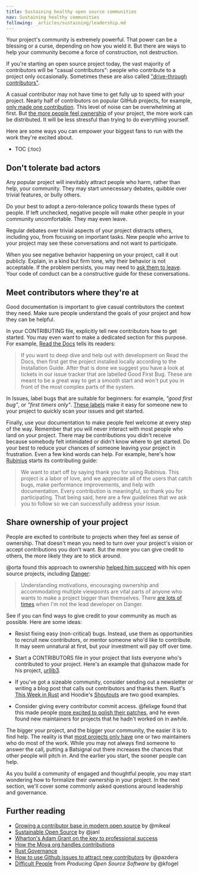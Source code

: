 ```yaml
---
title: Sustaining healthy open source communities
nav: Sustaining healthy communities
following: _articles/sustaining/leadership.md
---
```


Your project's community is extremely powerful. That power can be a blessing or a curse, depending on how you wield it. But there are ways to help your community become a force of construction, not destruction.

If you're starting an open source project today, the vast majority of contributors will be "casual contributors": people who contribute to a project only occasionally. Sometimes these are also called ["drive-through contributors"](https://lwn.net/Articles/688560/).

A casual contributor may not have time to get fully up to speed with your project. Nearly half of contributors on popular GitHub projects, for example, [only made one contribution](http://gustavopinto.org/lost+found/saner2016.pdf). This level of noise can be overwhelming at first. But [the more people feel ownership](https://medium.com/node-js-javascript/building-a-better-node-community-3f8f45b45cb5) of your project, the more work can be distributed. It will be less stressful than trying to do everything yourself.

Here are some ways you can empower your biggest fans to run with the work they're excited about.

* TOC
{:toc}

## Don't tolerate bad actors

Any popular project will inevitably attract people who harm, rather than help, your community. They may start unnecessary debates, quibble over trivial features, or bully others.

Do your best to adopt a zero-tolerance policy towards these types of people. If left unchecked, negative people will make other people in your community uncomfortable. They may even leave.

Regular debates over trivial aspects of your project distracts others, including you, from focusing on important tasks. New people who arrive to your project may see these conversations and not want to participate.

When you see negative behavior happening on your project, call it out publicly. Explain, in a kind but firm tone, why their behavior is not acceptable. If the problem persists, you may need to [ask them to leave](../../troubleshooting/conduct/). Your code of conduct can be a constructive guide for these conversations.

## Meet contributors where they're at

Good documentation is important to give casual contributors the context they need. Make sure people understand the goals of your project and how they can be helpful.

In your CONTRIBUTING file, explicitly tell new contributors how to get started. You may even want to make a dedicated section for this purpose. For example, [Read the Docs](http://docs.readthedocs.io/en/latest/contribute.html#contributing-to-development) tells its readers:

> If you want to deep dive and help out with development on Read the Docs, then first get the project installed locally according to the Installation Guide. After that is done we suggest you have a look at tickets in our issue tracker that are labelled Good First Bug. These are meant to be a great way to get a smooth start and won't put you in front of the most complex parts of the system.

In Issues, label bugs that are suitable for beginners: for example, _"good first bug"_, or _"first timers only"_. [These labels](https://github.com/librariesio/libraries.io/blob/6afea1a3354aef4672d9b3a9fc4cc308d60020c8/app/models/github_issue.rb#L8-L14) make it easy for someone new to your project to quickly scan your issues and get started.

Finally, use your documentation to make people feel welcome at every step of the way. Remember that you will never interact with most people who land on your project. There may be contributions you didn't receive because somebody felt intimidated or didn't know where to get started. Do your best to reduce your chances of someone leaving your project in frustration. Even a few kind words can help. For example, here's how [Rubinius](https://github.com/rubinius/rubinius/blob/master/CONTRIBUTING.md) starts its contributing guide:

> We want to start off by saying thank you for using Rubinius. This project is a labor of love, and we appreciate all of the users that catch bugs, make performance improvements, and help with documentation. Every contribution is meaningful, so thank you for participating. That being said, here are a few guidelines that we ask you to follow so we can successfully address your issue.

## Share ownership of your project

People are excited to contribute to projects when they feel as sense of ownership. That doesn't mean you need to turn over your project's vision or accept contributions you don't want. But the more you can give credit to others, the more likely they are to stick around.

@orta found this approach to ownership [helped him succeed](http://artsy.github.io/blog/2016/07/03/handling-big-projects/) with his open source projects, including [Danger](https://github.com/danger/danger/):

> Understanding motivations, encouraging ownership and accommodating multiple viewpoints are vital parts of anyone who wants to make a project bigger than themselves. There [are lots of times](https://github.com/danger/danger/graphs/contributors) when I'm not the lead developer on Danger.

See if you can find ways to give credit to your community as much as possible. Here are some ideas:

* Resist fixing easy (non-critical) bugs. Instead, use them as opportunities to recruit new contributors, or mentor someone who'd like to contribute. It may seem unnatural at first, but your investment will pay off over time.

* Start a CONTRIBUTORS file in your project that lists everyone who's contributed to your project. Here's an example that @shazow made for his project, [urllib3](https://github.com/shazow/urllib3/blob/master/CONTRIBUTORS.txt).

* If you've got a sizeable community, consider sending out a newsletter or writing a blog post that calls out contributors and thanks them. Rust's [This Week in Rust](https://this-week-in-rust.org/) and Hoodie's [Shoutouts](http://hood.ie/blog/shoutouts-week-24.html) are two good examples.

* Consider giving every contributor commit access. @felixge found that this made people [more excited to polish their patches](http://felixge.de/2013/03/11/the-pull-request-hack.html), and he even found new maintainers for projects that he hadn't worked on in awhile.

The bigger your project, and the bigger your community, the easier it is to find help. The reality is that [most projects only have](https://peerj.com/preprints/1233.pdf) one or two maintainers who do most of the work. While you may not always find someone to answer the call, putting a Batsignal out there increases the chances that other people will pitch in. And the earlier you start, the sooner people can help.

As you build a community of engaged and thoughtful people, you may start wondering how to formalize their ownership in your project. In the next section, we'll cover some commonly asked questions around leadership and governance.

## Further reading

* [Growing a contributor base in modern open source](https://opensource.com/life/16/5/growing-contributor-base-modern-open-source) by @mikeal
* [Sustainable Open Source](http://writing.jan.io/2015/11/20/sustainable-open-source.html) by @janl
* [Wharton's Adam Grant on the key to professional success](http://www.mckinsey.com/business-functions/organization/our-insights/whartons-adam-grant-on-the-key-to-professional-success)
* [How the Moya org handles contributions](https://github.com/Moya/contributors)
* [Rust Governance](https://github.com/rust-lang/rfcs/blob/master/text/1068-rust-governance.md)
* [How to use Github issues to attract new contributors](http://radek.io/2015/08/24/github-issues/) by @pazdera
* [Difficult People](http://producingoss.com/en/producingoss.html#difficult-people) from _Producing Open Source Software_ by @kfogel
